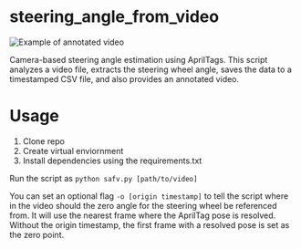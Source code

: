 # steering_angle_from_video

![Example of annotated video](/docs/annotated_example.png)

Camera-based steering angle estimation using AprilTags. This script analyzes a video file, extracts the steering wheel angle, saves the data to a timestamped CSV file, and also provides an annotated video.

# Usage

1. Clone repo
2. Create virtual enviornment
3. Install dependencies using the requirements.txt

Run the script as `python safv.py [path/to/video]`

You can set an optional flag `-o [origin timestamp]` to tell the script where in the video should the zero angle for the steering wheel be referenced from. It will use the nearest frame where the AprilTag pose is resolved. Without the origin timestamp, the first frame with a resolved pose is set as the zero point.
